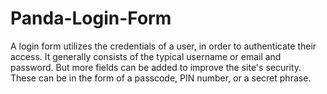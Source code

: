 # Panda-Login-Form
A login form utilizes the credentials of a user, in order to authenticate their access. It generally consists of the typical username or email and password. But more fields can be added to improve the site's security. These can be in the form of a passcode, PIN number, or a secret phrase.
